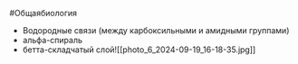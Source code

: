  #Общаябиология 
 - Водородные связи (между карбоксильными и амидными группами)
 - альфа-спираль
 - бетта-складчатый слой![[photo_6_2024-09-19_16-18-35.jpg]]